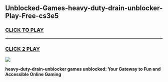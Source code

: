 
## Unblocked-Games-heavy-duty-drain-unblocker-Play-Free-cs3e5
<h3>
<a href="https://premium76.site?title=heavy-duty-drain-unblocker&ref=18A1">CLICK TO PLAY</a></h3>
<hr>

<h3>
<a href="https://premium76.site?title=heavy-duty-drain-unblocker&ref=18A1">CLICK 2 PLAY</a>
  
</h3>

<a href="https://premium76.site?title=heavy-duty-drain-unblocker&ref=18A1"><img src="https://clearcache.store/games.png"></a>


**heavy-duty-drain-unblocker games unblocked: Your Gateway to Fun and Accessible Online Gaming**
